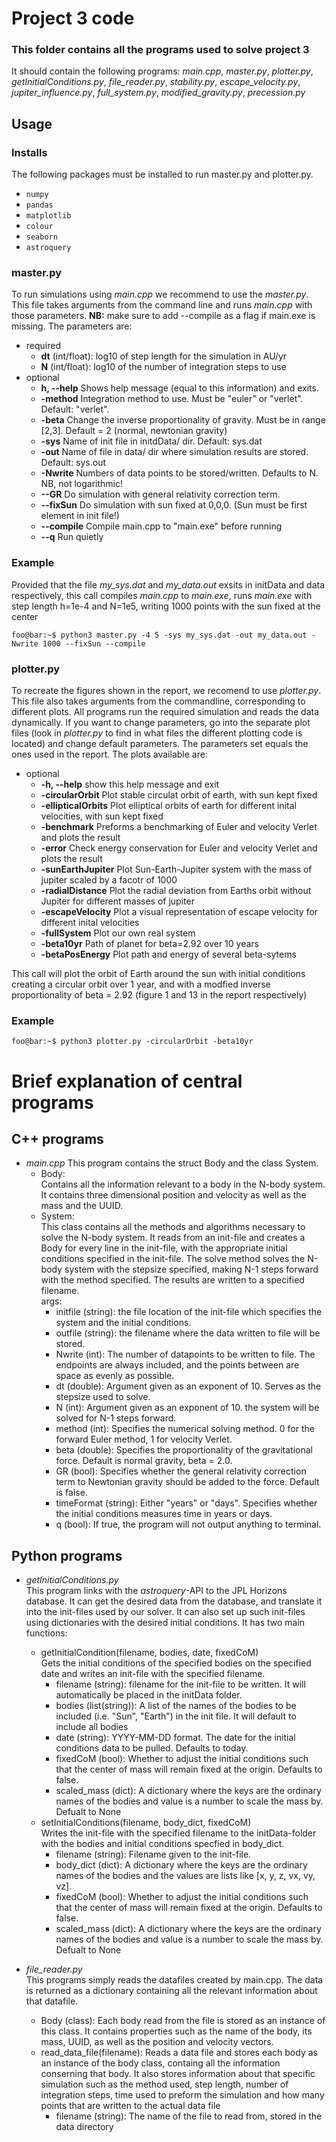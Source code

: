 # Project 3 code
### This folder contains all the programs used to solve project 3
It should contain the following programs:
*main.cpp*,
*master.py*,
*plotter.py*,
*getInitialConditions.py*,
*file_reader.py*,
*stability.py*,
*escape_velocity.py*,
*jupiter_influence.py*,
*full_system.py*,
*modified_gravity.py*,
*precession.py*

## Usage
### Installs
The following packages must be installed to run master.py and plotter.py. 

- `numpy`
- `pandas`
- `matplotlib`
- `colour`
- `seaborn`
- `astroquery`


### master.py
To run simulations using *main.cpp* we recommend to use the *master.py*. This file takes arguments from the command line and runs *main.cpp*
with those parameters. **NB:** make sure to add --compile as a flag if main.exe is missing. The parameters are:
- required
    * **dt** (int/float): log10 of step length for the simulation in AU/yr
    * **N** (int/float): log10 of the number of integration steps to use
- optional
    * **h, --help** Shows help message (equal to this information) and exits.
    * **-method** Integration method to use. Must be "euler" or "verlet". Default: "verlet".
    * **-beta** Change the inverse proportionality of gravity. Must be in range [2,3]. Default = 2 (normal, newtonian gravity)
    * **-sys** Name of init file in initdData/ dir. Default: sys.dat
    * **-out** Name of file in data/ dir where simulation results are stored. Default: sys.out
    * **-Nwrite** Numbers of data points to be stored/written. Defaults to N. NB, not logarithmic!
    * **--GR** Do simulation with general relativity correction term.
    * **--fixSun**  Do simulation with sun fixed at 0,0,0. (Sun must be first element in init file!)
    * **--compile** Compile main.cpp to "main.exe" before running
    * **--q** Run quietly

### Example
Provided that the file *my_sys.dat* and *my_data.out* exsits in initData and data respectively, this call compiles *main.cpp* to *main.exe*, runs *main.exe* with step length h=1e-4 and N=1e5, writing 1000 points with the sun fixed at the center 
```console
foo@bar:~$ python3 master.py -4 5 -sys my_sys.dat -out my_data.out -Nwrite 1000 --fixSun --compile
```
### plotter.py
To recreate the figures shown in the report, we recomend to use *plotter.py*. This file also takes arguments from the commandline, corresponding to different plots. All programs run the required simulation and reads the data dynamically. If you want to change parameters, go into the separate plot files (look in *plotter.py* to find in what files the different plotting code is located) and change default parameters. The parameters set equals the ones used in the report. The plots available are:
- optional
  * **-h, --help**         show this help message and exit
  * **-circularOrbit**     Plot stable circulat orbit of earth, with sun kept fixed
  * **-ellipticalOrbits**  Plot elliptical orbits of earth for different inital velocities, with sun kept fixed
  * **-benchmark**         Preforms a benchmarking of Euler and velocity Verlet and plots the result
  * **-error**             Check energy conservation for Euler and velocity Verlet and plots the result
  * **-sunEarthJupiter**   Plot Sun-Earth-Jupiter system with the mass of jupiter scaled by a facotr of 1000
  * **-radialDistance**    Plot the radial deviation from Earths orbit without Jupiter for different masses of jupiter
  * **-escapeVelocity**    Plot a visual representation of escape velocity for different inital velocities
  * **-fullSystem**        Plot our own real system
  * **-beta10yr**          Path of planet for beta=2.92 over 10 years
  * **-betaPosEnergy**     Plot path and energy of several beta-sytems

This call will plot the orbit of Earth around the sun with initial conditions creating a circular orbit over 1 year, and with a modfied inverse proportionality of beta = 2.92 (figure 1 and 13 in the report respectively)  
### Example
```console
foo@bar:~$ python3 plotter.py -circularOrbit -beta10yr
```

# Brief explanation of central programs
## C++ programs
- *main.cpp*
This program contains the struct Body and the class System.
  * Body:  
    Contains all the information relevant to a body in the
    N-body system. It contains three dimensional position and
    velocity as well as the mass and the UUID.
  * System:  
    This class contains all the methods and algorithms necessary to
    solve the N-body system. It reads from an init-file and creates
    a Body for every line in the init-file, with the appropriate
    initial conditions specified in the init-file. The solve method
    solves the N-body system with the stepsize specified, making
    N-1 steps forward with the method specified. The results are
    written to a specified filename.  
args:  
    * initfile (string): the file location of the init-file which
    specifies the system and the initial conditions.  
    * outfile (string): the filename where the data written to file
    will be stored.  
    * Nwrite (int): The number of datapoints to be written to file.
    The endpoints are always included, and the points between are
    space as evenly as possible.  
    * dt (double): Argument given as an exponent of 10. Serves as the
    stepsize used to solve.  
    * N (int): Argument given as an exponent of 10. the system will be
    solved for N-1 steps forward.  
    * method (int): Specifies the numerical solving method. 0 for the
    forward Euler method, 1 for velocity Verlet.  
    * beta (double): Specifies the proportionality of the gravitational
    force. Default is normal gravity, beta = 2.0.  
    * GR (bool): Specifies whether the general relativity correction term
    to Newtonian gravity should be added to the force. Default is false.  
    * timeFormat (string): Either "years" or "days". Specifies whether the
    initial conditions measures time in years or days.  
    * q (bool): If true, the program will not output anything to terminal.

## Python programs
- *getInitialConditions.py*  
This program links with the *astroquery*-API to the JPL Horizons database. It can
get the desired data from the database, and translate it into the init-files used
by our solver. It can also set up such init-files using dictionaries with the
desired initial conditions. It has two main functions:
  * getInitialCondition(filename, bodies, date, fixedCoM)  
  Gets the initial conditions of the specified bodies on the specified date and writes
  an init-file with the specified filename.
    * filename (string): filename for the init-file to be written. It will automatically
    be placed in the initData folder.
    * bodies (list(string)): A list of the names of the bodies to be included 
    (i.e. "Sun", "Earth") in the init file. It will default to include all bodies
    * date (string): YYYY-MM-DD format. The date for the initial conditions data to
    be pulled. Defaults to today.
    * fixedCoM (bool): Whether to adjust the initial conditions such that the center
    of mass will remain fixed at the origin. Defaults to false.
    * scaled_mass (dict): A dictionary where the keys are the ordinary names of the bodies and value is 
    a number to scale the mass by. Defualt to None 
  * setInitialConditions(filename, body_dict, fixedCoM)  
  Writes the init-file with the specified filename to the initData-folder with the bodies
  and initial conditions specfied in body_dict.
    * filename (string): Filename given to the init-file.
    * body_dict (dict): A dictionary where the keys are the ordinary names of the bodies
    and the values are lists like [x, y, z, vx, vy, vz].
    * fixedCoM (bool): Whether to adjust the initial conditions such that the center
    of mass will remain fixed at the origin. Defaults to false.
    * scaled_mass (dict): A dictionary where the keys are the ordinary names of the bodies and value is 
    a number to scale the mass by. Defualt to None 
    
- *file_reader.py*  
This programs simply reads the datafiles created by main.cpp. The data is returned as a dictionary containing all 
the relevant information about that datafile. 
   * Body (class): Each body read from the file is stored as an instance of this class. It contains properties such as the name of the body,
   its mass, UUID, as well as the position  and velocity vectors.
   * read_data_file(filename):
   Reads a data file and stores each body as an instance of the body class, containg all the information conserning that body. 
   It also stores information about that specific simulation such as the method used, step length, number of integration steps,
   time used to preform the simulation and how many points that are written to the actual data file
     * filename (string): The name of the file to read from, stored in the data directory 
